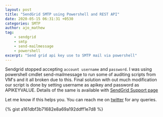 ```yaml
---
layout: post
title: "SendGrid SMTP using Powershell and REST API"
date: 2020-05-15 06:31:31 +0530
categories: SMTP
author: ajo_mathew
tag:
    - sendgrid
    - smtp
    - send-mailmessage
    - powershell
excerpt: "Send grid api key use to SMTP mail via powershell"
---
```


Sendgrid stopped accepting `account username` and `password`. I was using powershell cmdlet send-mailmessage to run some of auditing scripts from VM's and it all broken due to this. Final solution with out much modification our script is done by setting username as apikey and password as APIKEYVALUE. Details of the same is available with [SendGrid Support page](https://sendgrid.com/docs/API_Reference/SMTP_API/integrating_with_the_smtp_api.html)

Let me know if this helps you. You can reach me on [twitter](https://twitter.com/ajo_mathew) for any queries.

{% gist a161dbf3b71682e8a69a192ddff1e7d8 %}
